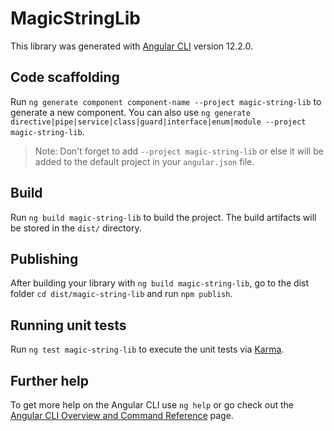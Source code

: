 # MagicStringLib

This library was generated with [Angular CLI](https://github.com/angular/angular-cli) version 12.2.0.

## Code scaffolding

Run `ng generate component component-name --project magic-string-lib` to generate a new component. You can also use `ng generate directive|pipe|service|class|guard|interface|enum|module --project magic-string-lib`.
> Note: Don't forget to add `--project magic-string-lib` or else it will be added to the default project in your `angular.json` file. 

## Build

Run `ng build magic-string-lib` to build the project. The build artifacts will be stored in the `dist/` directory.

## Publishing

After building your library with `ng build magic-string-lib`, go to the dist folder `cd dist/magic-string-lib` and run `npm publish`.

## Running unit tests

Run `ng test magic-string-lib` to execute the unit tests via [Karma](https://karma-runner.github.io).

## Further help

To get more help on the Angular CLI use `ng help` or go check out the [Angular CLI Overview and Command Reference](https://angular.io/cli) page.
